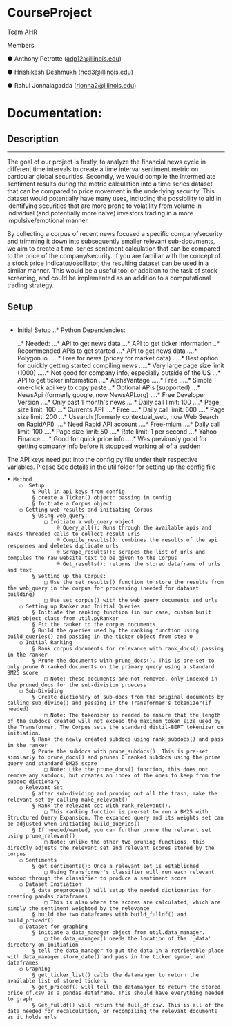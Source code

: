 # CourseProject

Team AHR

Members

●	Anthony Petrotte (adp12@illinois.edu)

●	Hrishikesh Deshmukh (hcd3@illinois.edu)

●	Rahul Jonnalagadda (rjonna2@illinois.edu)


# Documentation:

## Description
------

The goal of our project is firstly, to analyze the financial news cycle in different time intervals to create a time interval sentiment metric on particular global securities. Secondly, we would compile the intermediate sentiment results during the metric calculation into a time series dataset that can be compared to price movement in the underlying security. This dataset would potentially have many uses, including the possibility to aid in identifying securities that are more prone to volatility from volume in individual (and potentially more naïve) investors trading in a more impulsive/emotional manner. 

By collecting a corpus of recent news focused a specific company/security and trimming it down into subsequently smaller relevant sub-documents, we aim to create a time-series sentiment calculation that can be compared to the price of the company/security. If you are familiar with the concept of a stock price indicator/oscillator, the resulting dataset can be used in a similar manner. This would be a useful tool or addition to the task of stock screening, and could be implemented as an addition to a computational trading strategy.


## Setup
------


* Initial Setup
	..* Python Dependencies:

	..* Needed:
		...* API to get news data
		...* API to get ticker information
	..* Recommended APIs to get started
		...* API to get news data
			....* Polygon.io
				.....* Free for news (pricey for market data)
				.....* Best option for quickly getting started compiling news
				.....* Very large page size limit (1000)
				.....* Not good for company info, especially outside of the US
		...* API to get ticker information
			....* AlphaVantage
				.....* Free
				.....* Simple one-click api key to copy paste
	..* Optional APIs (supported)
		...* NewsApi (formerly google, now NewsAPI.org)
			....* Free Developer Version
			....* Only past 1 month's news
			....* Daily call limit: 100
			....* Page size limit: 100
		...* Currents API
			....* Free
			....* Daily call limit: 600
			....* Page size limit: 200
		...* Usearch (formerly contextual_web, now Web Search on RapidAPI)
			....* Need Rapid API account
			....* Free-mium
			....* Daily call limit: 100
			....* Page size limit: 50
			....* Rate limit: 1 per second
		...* Yahoo Finance
			....* Good for quick price info
			....* Was previously good for getting company info before it stoppped working all of a sudden

The API keys need put into the config.py file under their respective variables.
Please See details in the util folder for setting up the config file


	• Method
		○  Setup
			§ Pull in api keys from config
			§ create a Ticker() object: passing in config
			§ Initiate a Corpus object
		○ Getting web results and initiating Corpus
			§ Using web_query:
				□ Initiate a web_query object
					® Query_all(): Runs through the available apis and makes threaded calls to collect result urls
					® Compile_results(): combines the results of the api responses and deletes duplicate urls
					® Scrape_results(): scrapes the list of urls and compiles the raw website text to be given to the Corpus
					® Get_results(): returns the stored dataframe of urls and text
			§ Setting up the Corpus:
				□ Use the set_results() function to store the results from the web_query in the corpus for processing (needed for dataset building)
				□ Use set_corpus() with the web_query documents and urls
		○ Setting up Ranker and Initial Queries
			§ Initiate the ranking function (in our case, custom built BM25 object class from util.pyRanker
			§ Fit the ranker to the corpus documents
			§ Build the queries used by the ranking function using build_queries() and passing in the ticker object from step 0
		○ Initial Ranking
			§ Rank corpus documents for relevance with rank_docs() passing in the ranker
			§ Prune the documents with prune_docs(). This is pre-set to only prune 0 ranked documents on the primary query using a standard BM25 score
				□ Note: these documents are not removed, only indexed in the pruned_docs for the sub-division proecess
		○ Sub-Dividing
			§ Create dictionary of sub-docs from the original documents by calling sub_divide() and passing in the Transformer's tokenizer(if needed)
				□ Note: The tokenizer is needed to ensure that the length of the subdocs created will not exceed the maximum token size used by the Transformer. The Corpus sets the standard distil-BERT tokenizer on initiation.
			§ Rank the newly created subdocs using rank_subdocs() and pass in the ranker
			§ Prune the subdocs with prune_subdocs(). This is pre-set similarly to prune_docs() and prunes 0 ranked subdocs using the prime query and standard BM25 score
				□ Note: Like the prune_docs() function, this does not remove any subdocs, but creates an index of the ones to keep from the subdoc dictionary
		○ Relevant Set
			§ after sub-dividing and pruning out all the trash, make the relevant set by calling make_relevant()
			§ Rank the relevant set with rank_relevant().
				□ This ranking function is pre-set to run a BM25 with Structured Query Expansion. The expanded query and its weights set can be adjusted when initiating build_queries()
			§ If needed/wanted, you can further prune the relevant set using prune_relevant()
				□ Note: unlike the other two pruning functions, this directly adjusts the relevant_set and relevant_scores stored by the corpus
		○ Sentiments
			§ get_sentiments(): Once a relevant set is established
				□ Using Transformer's classifier will run each relevant subdoc through the classifier to produce a sentiment score
		○ Dataset Initiation
			§ data_preprocess() will setup the needed dictionaries for creating pandas dataframes
				□ This is also where the scores are calculated, which are simply the sentiment weighted by the relevance
			§ build the two dataframes with build_fulldf() and build_pricedf()
		○ Dataset for graphing
			§ initiate a data_manager object from util.data_manager.
				□ the data_manager() needs the location of the '_data' directory on initiation
			§ tell the data_manager to put the data in a retrievable place with data_manager.store_date() and pass in the ticker symbol and dataframes
		○ Graphing
			§ get_ticker_list() calls the datamanger to return the available list of stored tickers 
			§ get_pricedf() will tell the datamanger to return the stored price_df.csv as a pandas dataframe. This should have everything needed to graph
			§ Get_fulldf() will return the full_df.csv. This is all of the data needed for recalculation, or recompiling the relevant documents as it holds urls
